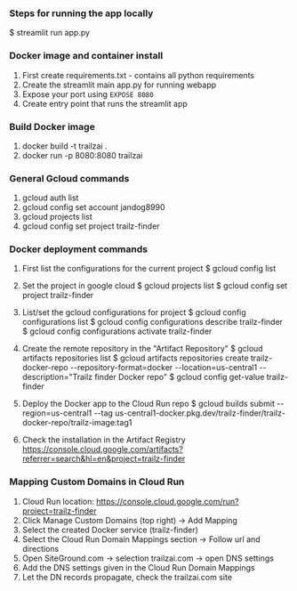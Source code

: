 ### Steps for running the app locally
$ streamlit run app.py

### Docker image and container install

1. First create requirements.txt - contains all python requirements
2. Create the streamlit main app.py for running webapp
3. Expose your port using `EXPOSE 8080`
4. Create entry point that runs the streamlit app

### Build Docker image

1. docker build -t trailzai .
2. docker run -p 8080:8080 trailzai 

### General Gcloud commands

1. gcloud auth list
2. gcloud config set account jandog8990
3. gcloud projects list
4. gcloud config set project trailz-finder

### Docker deployment commands

1. First list the configurations for the current project
$ gcloud config list

2. Set the project in google cloud
$ gcloud projects list
$ gcloud config set project trailz-finder

3.  List/set the gcloud configurations for project
$ gcloud config configurations list
$ gcloud config configurations describe trailz-finder
$ gcloud config configurations activate trailz-finder

4.  Create the remote repository in the "Artifact Repository"
$ gcloud artifacts repositories list
$ gcloud artifacts repositories create trailz-docker-repo --repository-format=docker --location=us-central1 --description="Trailz finder Docker repo"
$ gcloud config get-value trailz-finder

5. Deploy the Docker app to the Cloud Run repo
$ gcloud builds submit --region=us-central1 --tag us-central1-docker.pkg.dev/trailz-finder/trailz-docker-repo/trailz-image:tag1

6. Check the installation in the Artifact Registry
https://console.cloud.google.com/artifacts?referrer=search&hl=en&project=trailz-finder

### Mapping Custom Domains in Cloud Run

1. Cloud Run location: https://console.cloud.google.com/run?project=trailz-finder 
2. Click Manage Custom Domains (top right) -> Add Mapping
3. Select the created Docker service (trailz-finder)
4. Select the Cloud Run Domain Mappings section -> Follow url and directions
5. Open SiteGround.com -> selection trailzai.com -> open DNS settings
6. Add the DNS settings given in the Cloud Run Domain Mappings
7. Let the DN records propagate, check the trailzai.com site 

